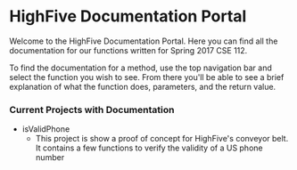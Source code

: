 # HighFive Documentation Portal
Welcome to the HighFive Documentation Portal. Here you can find all the documentation for our functions written for Spring 2017 CSE 112.

To find the documentation for a method, use the top navigation bar and select the function you wish to see. From there you'll be able to see a brief explanation of what the function does, parameters, and the return value.

### Current Projects with Documentation
  * isValidPhone
    * This project is show a proof of concept for HighFive's conveyor belt. It contains a few functions to verify the validity of a US phone number
